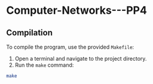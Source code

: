# Computer-Networks---PP4

## Compilation

To compile the program, use the provided `Makefile`:

1. Open a terminal and navigate to the project directory.
2. Run the `make` command:

```bash
make
